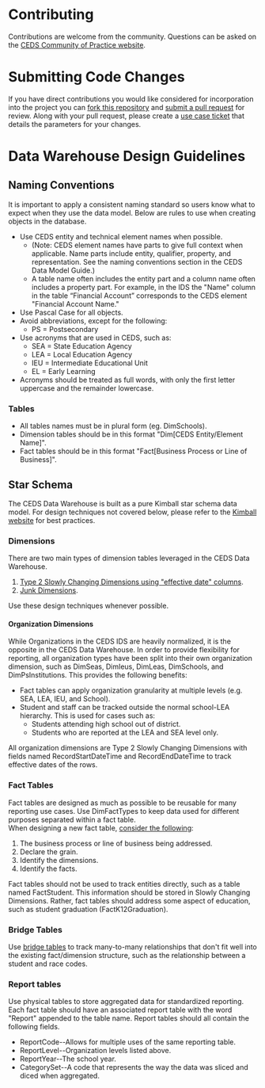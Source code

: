 Contributing
============

Contributions are welcome from the community. Questions can be asked on the
[CEDS Community of Practice website](https://ceds.communities.ed.gov/#program).

# Submitting Code Changes

If you have direct contributions you would like considered for incorporation
into the project you can [fork this repository](https://help.github.com/articles/fork-a-repo/) and
[submit a pull request](https://help.github.com/articles/about-pull-requests/) for review.  Along with your pull request, please
create a [use case ticket](https://github.com/CEDStandards/CEDS-Data-Warehouse/issues/new?assignees=&labels=&template=ceds-integrated-data-store-and-data-warehouse-use-case.md&title=) that details the
parameters for your changes.

# Data Warehouse Design Guidelines

## Naming Conventions

It is important to apply a consistent naming standard so users know what to
expect when they use the data model.  Below are rules to use when creating objects
in the database.

* Use CEDS entity and technical element names when possible.
  * (Note: CEDS element names have parts to give full context when applicable. Name parts include entity, qualifier, property, and representation. See the naming conventions section in the CEDS Data Model Guide.)
  * A table name often includes the entity part and a column name often includes a property part. For example, in the IDS the "Name" column in the table “Financial Account” corresponds to the CEDS element "Financial Account Name."
* Use Pascal Case for all objects.
* Avoid abbreviations, except for the following:
  * PS = Postsecondary
* Use acronyms that are used in CEDS, such as:
  * SEA = State Education Agency
  * LEA = Local Education Agency
  * IEU = Intermediate Educational Unit
  * EL = Early Learning
* Acronyms should be treated as full words, with only the first letter uppercase and the remainder lowercase.

### Tables

* All tables names must be in plural form (eg. DimSchools).
* Dimension tables should be in this format "Dim[CEDS Entity/Element Name]".
* Fact tables should be in this format "Fact[Business Process or Line of Business]".

## Star Schema

The CEDS Data Warehouse is built as a pure Kimball star schema data model.  For
design techniques not covered below, please refer to the [Kimball website](https://www.kimballgroup.com/data-warehouse-business-intelligence-resources/kimball-techniques/dimensional-modeling-techniques/) for
best practices.

### Dimensions

There are two main types of dimension tables leveraged in the CEDS Data Warehouse.

1. [Type 2 Slowly Changing Dimensions using "effective date" columns](https://en.wikipedia.org/wiki/Slowly_changing_dimension#Type_2:_add_new_row).
2. [Junk Dimensions](https://www.kimballgroup.com/2009/06/design-tip-113-creating-using-and-maintaining-junk-dimensions/).

Use these design techniques whenever possible.

#### Organization Dimensions

While Organizations in the CEDS IDS are heavily normalized, it is the opposite
in the CEDS Data Warehouse.  In order to provide flexibility for reporting, 
all organization types have been split into their own organization dimension, such as
DimSeas, DimIeus, DimLeas, DimSchools, and DimPsInstitutions.  This provides the
following benefits:

* Fact tables can apply organization granularity at multiple levels (e.g. SEA, LEA, IEU, and School).
* Student and staff can be tracked outside the normal school-LEA hierarchy. This is used for cases such as:
  * Students attending high school out of district.
  * Students who are reported at the LEA and SEA level only.

All organization dimensions are Type 2 Slowly Changing Dimensions with fields
named RecordStartDateTime and RecordEndDateTime to track effective dates
of the rows.  

### Fact Tables

Fact tables are designed as much as possible to be reusable for many reporting
use cases.  Use DimFactTypes to keep data used for different purposes separated within a fact table.  
When designing a new fact table, [consider the following](https://www.kimballgroup.com/data-warehouse-business-intelligence-resources/kimball-techniques/dimensional-modeling-techniques/four-4-step-design-process/):

1. The business process or line of business being addressed.  
2. Declare the grain.
3. Identify the dimensions.  
4. Identify the facts. 

Fact tables should not be used to track entities directly, such as a table named FactStudent.  This information should be stored in Slowly Changing Dimensions.  Rather, fact tables should address some aspect of education, such as student graduation (FactK12Graduation).

### Bridge Tables

Use [bridge tables](https://www.kimballgroup.com/2012/02/design-tip-142-building-bridges/) to track many-to-many relationships that don't fit well into the existing fact/dimension structure, such as the relationship between a student and race codes. 

### Report tables

Use physical tables to store aggregated data for standardized reporting.  Each
fact table should have an associated report table with the word "Report" appended
to the table name.  Report tables should all contain the following fields.

* ReportCode--Allows for multiple uses of the same reporting table.
* ReportLevel--Organization levels listed above.
* ReportYear--The school year.
* CategorySet--A code that represents the way the data was sliced and diced when aggregated.
